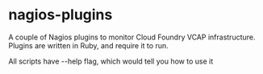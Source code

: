 nagios-plugins
==============

A couple of Nagios plugins to monitor Cloud Foundry VCAP infrastructure.
Plugins are written in Ruby, and require it to run. 

All scripts have --help flag, which would tell you how to use it

